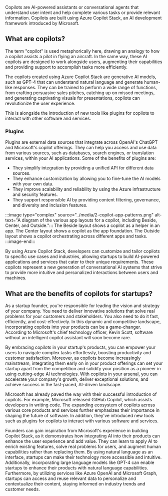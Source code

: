 
Copilots are AI-powered assistants or conversational agents that understand user intent and help complete various tasks or provide relevant information. Copilots are built using Azure Copilot Stack, an AI development framework introduced by Microsoft.

## What are copilots?

The term "copilot" is used metaphorically here, drawing an analogy to how a copilot assists a pilot in flying an aircraft. In the same way, these AI copilots are designed to work alongside users, augmenting their capabilities and providing support to accomplish tasks more efficiently.

The copilots created using Azure Copilot Stack are generative AI models, such as GPT-4 that can understand natural language and generate human-like responses. They can be trained to perform a wide range of functions, from crafting persuasive sales pitches, catching up on missed meetings, and generating captivating visuals for presentations, copilots can revolutionize the user experience.

This is alongside the introduction of new tools like plugins for copilots to interact with other software and services.

### Plugins

Plugins are external data sources that integrate across OpenAI's ChatGPT and Microsoft's copilot offerings. They can help you access and use data from various sources, such as databases, search engines, or translation services, within your AI applications. Some of the benefits of plugins are:

- They simplify integration by providing a unified API for different data sources.
- They enhance customization by allowing you to fine-tune the AI models with your own data.
- They improve scalability and reliability by using the Azure infrastructure and security features.
- They support responsible AI by providing content filtering, governance, and diversity and inclusion features.

:::image type="complex" source="../media/2-copilot-app-patterns.png" alt-text="A diagram of the various app layouts for a copilot, including Beside, Center, and Outside.":::
   The Beside layout shows a copilot as a helper in an app.  The Center layout shows a copilot as the app foundation.  The Outside layout shows a copilot orchestrating across different apps and tasks.
:::image-end:::

By using Azure Copilot Stack, developers can customize and tailor copilots to specific use cases and industries, allowing startups to build AI-powered applications and services that cater to their unique requirements. These copilots represent a new generation of conversational AI systems that strive to provide more intuitive and personalized interactions between users and machines.

## What are the benefits of copilots for startups?

As a startup founder, you're responsible for leading the vision and strategy of your company. You need to deliver innovative solutions that solve real problems for your customers and stakeholders. You also need to do it fast, efficiently, and cost-effectively. In this dynamic and competitive landscape, incorporating copilots into your products can be a game-changer. According to Microsoft's chief technology officer, Kevin Scott, software without an intelligent copilot assistant will soon become rare.

By embracing copilots in your startup's products, you can empower your users to navigate complex tasks effortlessly, boosting productivity and customer satisfaction. Moreover, as copilots become increasingly mainstream, integrating them early on in your product offerings can set your startup apart from the competition and solidify your position as a pioneer in using cutting-edge AI technologies. With copilots in your arsenal, you can accelerate your company's growth, deliver exceptional solutions, and achieve success in the fast-paced, AI-driven landscape.

Microsoft has already paved the way with their successful introduction of copilots. For example, Microsoft released GitHub Copilot, which assists developers in writing code. The expanding ecosystem of copilots across various core products and services further emphasizes their importance in shaping the future of software. In addition, they've introduced new tools such as plugins for copilots to interact with various software and services.

Founders can gain inspiration from Microsoft's experience in building Copilot Stack, as it demonstrates how integrating AI into their products can enhance the user experience and add value. They can learn to apply AI to enrich existing features, solve real problems for users, and augment human capabilities rather than replacing them. By using natural language as an interface, startups can make their technology more accessible and intuitive. Additionally, incorporating large language models like GPT-4 can enable startups to enhance their products with natural language capabilities. Furthermore, by utilizing services like Azure OpenAI and Microsoft Graph, startups can access and reuse relevant data to personalize and contextualize their content, staying informed on industry trends and customer needs.
